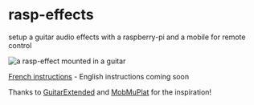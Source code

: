 # rasp-effects
setup a guitar audio effects with a raspberry-pi and a mobile for remote control

![a rasp-effect mounted in a guitar](http://fuvlab.org/wordpress/wp-content/uploads/2016/05/IMG_0229-300x225.jpg)

[French instructions](Setup_fr.md) - English instructions coming soon

Thanks to [GuitarExtended](https://guitarextended.wordpress.com) and [MobMuPlat](http://danieliglesia.com/mobmuplat/) for the inspiration!
